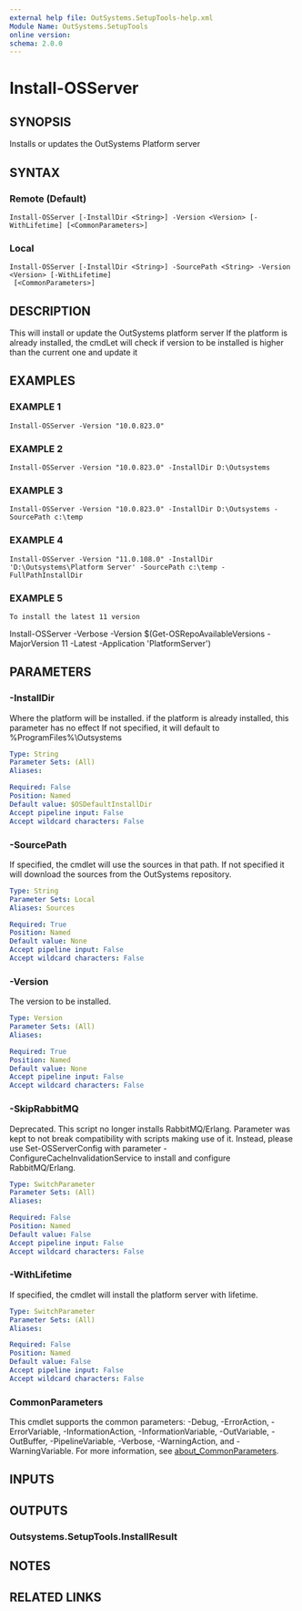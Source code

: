 ```yaml
---
external help file: OutSystems.SetupTools-help.xml
Module Name: OutSystems.SetupTools
online version:
schema: 2.0.0
---
```


# Install-OSServer

## SYNOPSIS
Installs or updates the OutSystems Platform server

## SYNTAX

### Remote (Default)
```
Install-OSServer [-InstallDir <String>] -Version <Version> [-WithLifetime] [<CommonParameters>]
```

### Local
```
Install-OSServer [-InstallDir <String>] -SourcePath <String> -Version <Version> [-WithLifetime]
 [<CommonParameters>]
```

## DESCRIPTION
This will install or update the OutSystems platform server
If the platform is already installed, the cmdLet will check if version to be installed is higher than the current one and update it

## EXAMPLES

### EXAMPLE 1
```
Install-OSServer -Version "10.0.823.0"
```

### EXAMPLE 2
```
Install-OSServer -Version "10.0.823.0" -InstallDir D:\Outsystems
```

### EXAMPLE 3
```
Install-OSServer -Version "10.0.823.0" -InstallDir D:\Outsystems -SourcePath c:\temp
```

### EXAMPLE 4
```
Install-OSServer -Version "11.0.108.0" -InstallDir 'D:\Outsystems\Platform Server' -SourcePath c:\temp -FullPathInstallDir
```

### EXAMPLE 5
```
To install the latest 11 version
```

Install-OSServer -Verbose -Version $(Get-OSRepoAvailableVersions -MajorVersion 11 -Latest -Application 'PlatformServer')

## PARAMETERS

### -InstallDir
Where the platform will be installed.
if the platform is already installed, this parameter has no effect
If not specified, it will default to %ProgramFiles%\Outsystems

```yaml
Type: String
Parameter Sets: (All)
Aliases:

Required: False
Position: Named
Default value: $OSDefaultInstallDir
Accept pipeline input: False
Accept wildcard characters: False
```

### -SourcePath
If specified, the cmdlet will use the sources in that path.
If not specified it will download the sources from the OutSystems repository.

```yaml
Type: String
Parameter Sets: Local
Aliases: Sources

Required: True
Position: Named
Default value: None
Accept pipeline input: False
Accept wildcard characters: False
```

### -Version
The version to be installed.

```yaml
Type: Version
Parameter Sets: (All)
Aliases:

Required: True
Position: Named
Default value: None
Accept pipeline input: False
Accept wildcard characters: False
```

### -SkipRabbitMQ
Deprecated. This script no longer installs RabbitMQ/Erlang. Parameter was kept to not break compatibility with scripts making use of it. 
Instead, please use Set-OSServerConfig with parameter -ConfigureCacheInvalidationService to install and configure RabbitMQ/Erlang.

```yaml
Type: SwitchParameter
Parameter Sets: (All)
Aliases:

Required: False
Position: Named
Default value: False
Accept pipeline input: False
Accept wildcard characters: False
```

### -WithLifetime
If specified, the cmdlet will install the platform server with lifetime.

```yaml
Type: SwitchParameter
Parameter Sets: (All)
Aliases:

Required: False
Position: Named
Default value: False
Accept pipeline input: False
Accept wildcard characters: False
```

### CommonParameters
This cmdlet supports the common parameters: -Debug, -ErrorAction, -ErrorVariable, -InformationAction, -InformationVariable, -OutVariable, -OutBuffer, -PipelineVariable, -Verbose, -WarningAction, and -WarningVariable. For more information, see [about_CommonParameters](http://go.microsoft.com/fwlink/?LinkID=113216).

## INPUTS

## OUTPUTS

### Outsystems.SetupTools.InstallResult
## NOTES

## RELATED LINKS
